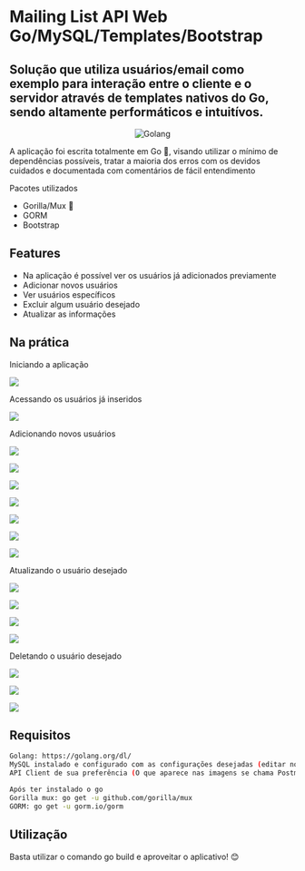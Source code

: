 # Mailing List API Web Go/MySQL/Templates/Bootstrap 
## Solução que utiliza usuários/email como exemplo para interação entre o cliente e o servidor através de templates nativos do Go, sendo altamente performáticos e intuitívos.

<p align="center">
  <img src="images/golang.png"/ alt="Golang">
</p>


A aplicação foi escrita totalmente em Go 🐹, visando utilizar o mínimo de dependências possíveis, tratar a maioria dos erros com os devidos cuidados e documentada com comentários de fácil entendimento

Pacotes utilizados

- Gorilla/Mux 🦍
- GORM
- Bootstrap


## Features

- Na aplicação é possível ver os usuários já adicionados previamente
- Adicionar novos usuários
- Ver usuários específicos
- Excluir algum usuário desejado
- Atualizar as informações


## Na prática


Iniciando a aplicação

![](images/1-starting.png)


Acessando os usuários já inseridos

![](images/2-adduser01.png)


Adicionando novos usuários

![](images/2-adduser02.png)

![](images/2-adduser03.png)

![](images/2-adduser04.png)

![](images/2-adduser05.png)

![](images/2-adduser06.png)

![](images/2-adduser07.png)

![](images/2-adduser08.png)


Atualizando o usuário desejado

![](images/3-updateuser01.png)

![](images/3-updateuser02.png)

![](images/3-updateuser03.png)

![](images/3-updateuser04.png)


Deletando o usuário desejado

![](images/4-deleteuser01.png)

![](images/4-deleteuser02.png)

![](images/4-deleteuser03.png)






## Requisitos

```sh
Golang: https://golang.org/dl/
MySQL instalado e configurado com as configurações desejadas (editar no arquivo credentials.go)
API Client de sua preferência (O que aparece nas imagens se chama Postman)

Após ter instalado o go
Gorilla mux: go get -u github.com/gorilla/mux
GORM: go get -u gorm.io/gorm
```


## Utilização

Basta utilizar o comando go build e aproveitar o aplicativo! 😊

